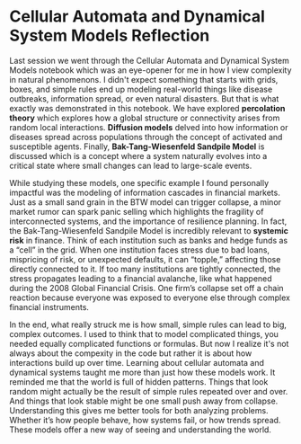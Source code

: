 # Cellular Automata and Dynamical System Models Reflection
Last session we went through the Cellular Automata and Dynamical System Models notebook which was an eye-opener for me in how I view complexity in natural phenomenons. I didn't expect something that starts with grids, boxes, and simple rules end up modeling real-world things like disease outbreaks, information spread, or even natural disasters. But that is what exactly was demonstrated in this notebook. We have explored **percolation theory** which explores how a global structure or connectivity arises from random local interactions. **Diffusion models** delved into how information or diseases spread across populations through the concept of activated and susceptible agents. Finally, **Bak-Tang-Wiesenfeld Sandpile Model** is discussed which is a concept where a system naturally evolves into a critical state where small changes can lead to large-scale events.

While studying these models, one specific example I found personally impactful was the modeling of information cascades in financial markets. Just as a small sand grain in the BTW model can trigger collapse, a minor market rumor can spark panic selling which highlights the fragility of interconnected systems, and the importance of resilience planning. In fact, the Bak-Tang-Wiesenfeld Sandpile Model is incredibly relevant to **systemic risk** in finance. Think of each institution such as banks and hedge funds as a “cell” in the grid. When one institution faces stress due to bad loans, mispricing of risk, or unexpected defaults, it can “topple,” affecting those directly connected to it. If too many institutions are tightly connected, the stress propagates leading to a financial avalanche, like what happened during the 2008 Global Financial Crisis. One firm’s collapse set off a chain reaction because everyone was exposed to everyone else through complex financial instruments.

In the end, what really struck me is how small, simple rules can lead to big, complex outcomes. I used to think that to model complicated things, you needed equally complicated functions or formulas. But now I realize it's not always about the compexity in the code but rather it is about how interactions build up over time. Learning about cellular automata and dynamical systems taught me more than just how these models work. It reminded me that the world is full of hidden patterns. Things that look random might actually be the result of simple rules repeated over and over. And things that look stable might be one small push away from collapse. Understanding this gives me better tools for both analyzing problems. Whether it’s how people behave, how systems fail, or how trends spread. These models offer a new way of seeing and understanding the world.

